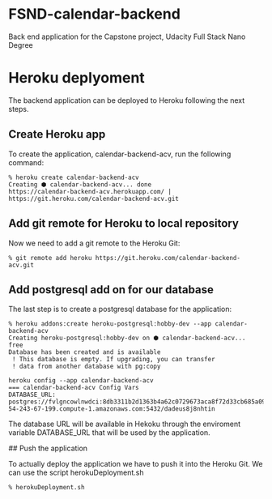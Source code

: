 # FSND-calendar-backend
Back end application for the Capstone project, Udacity  Full Stack Nano Degree

# Heroku deplyoment

The backend application can be deployed to Heroku following the next steps.

## Create Heroku app

To create the application, calendar-backend-acv, run the following command:

```
% heroku create calendar-backend-acv
Creating ⬢ calendar-backend-acv... done
https://calendar-backend-acv.herokuapp.com/ | https://git.heroku.com/calendar-backend-acv.git
```
## Add git remote for Heroku to local repository

Now we need to add a git remote to the Heroku Git:

```
% git remote add heroku https://git.heroku.com/calendar-backend-acv.git
```

## Add postgresql add on for our database

The last step is to create a postgresql database for the application:

```
% heroku addons:create heroku-postgresql:hobby-dev --app calendar-backend-acv
Creating heroku-postgresql:hobby-dev on ⬢ calendar-backend-acv... free
Database has been created and is available
 ! This database is empty. If upgrading, you can transfer
 ! data from another database with pg:copy
```

```
heroku config --app calendar-backend-acv
=== calendar-backend-acv Config Vars
DATABASE_URL: postgres://fvlgncowlnwdci:8db3311b2d1363b4a62c0729673aca8f72d33cb685a099b21795b0ad15c6d947@ec2-54-243-67-199.compute-1.amazonaws.com:5432/dadeus8j8nhtin
```

The database URL will be available in Hekoku through the enviroment variable DATABASE_URL that will be used by the application.

## Push the application

To actually deploy the application we have to push it into the Heroku Git. We can use the script herokuDeployment.sh

```
% herokuDeployment.sh
```
